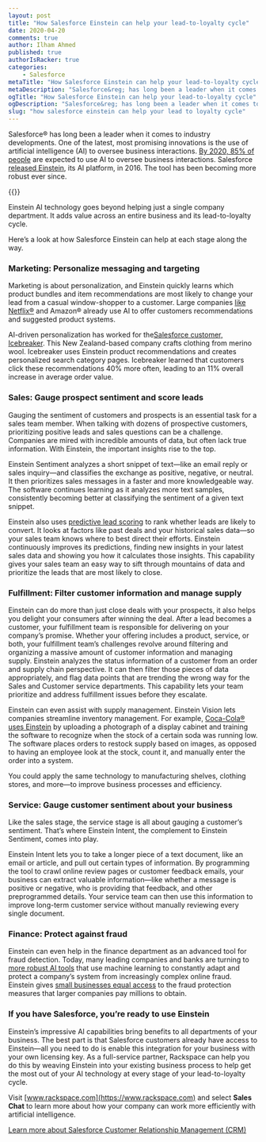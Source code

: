 ```yaml
---
layout: post
title: "How Salesforce Einstein can help your lead-to-loyalty cycle"
date: 2020-04-20
comments: true
author: Ilham Ahmed
published: true
authorIsRacker: true
categories:
    - Salesforce
metaTitle: "How Salesforce Einstein can help your lead-to-loyalty cycle"
metaDescription: "Salesforce&reg; has long been a leader when it comes to industry developments. One of the latest, most promising innovations is the use of artificial intelligence (AI) to oversee business interactions."
ogTitle: "How Salesforce Einstein can help your lead-to-loyalty cycle"
ogDescription: "Salesforce&reg; has long been a leader when it comes to industry developments. One of the latest, most promising innovations is the use of artificial intelligence (AI) to oversee business interactions."
slug: "how salesforce einstein can help your lead to loyalty cycle" 
---
```


Salesforce&reg; has long been a leader when it comes to industry developments. One of the latest, most promising
innovations is the use of artificial intelligence (AI) to oversee business interactions. [By 2020, 85% of people](https://hbr.org/2016/06/why-salespeople-need-to-develop-machine-intelligence)
are expected to use AI to oversee business interactions. Salesforce [released Einstein](https://www.salesforce.com/blog/2016/09/introducing-salesforce-einstein.html),
its AI platform, in 2016. The tool has been becoming more robust ever since.

<!--more-->

{{<image src="photo1.png" title="" alt="">}}


Einstein AI technology goes beyond helping just a single
company department. It adds value across an entire business and its lead-to-loyalty cycle.

Here’s a look at how Salesforce Einstein can help at each stage along the way.

### Marketing: Personalize messaging and targeting

Marketing is about personalization, and Einstein quickly learns which product bundles and item
recommendations are most likely to change your lead from a casual window-shopper to a customer. Large companies
[like Netflix&reg;](https://www.wired.co.uk/article/how-do-netflixs-algorithms-work-machine-learning-helps-to-predict-what-viewers-will-like)
and Amazon&reg; already use AI to offer customers recommendations and suggested product systems.

AI-driven personalization has worked for the[Salesforce customer, Icebreaker](https://www.salesforce.com/customer-success-stories/icebreaker/).
This New Zealand-based company crafts clothing from merino wool. Icebreaker uses Einstein product recommendations and
creates personalized search category pages. Icebreaker learned that customers click these recommendations 40% more often,
leading to an 11% overall increase in average order value.

### Sales: Gauge prospect sentiment and score leads

Gauging the sentiment of customers and prospects is an essential task for a sales team member. When talking with dozens
of prospective customers, prioritizing positive leads and sales questions can be a challenge. Companies are mired with incredible amounts of
data, but often lack true information. With Einstein, the important insights rise to the top.

Einstein Sentiment analyzes a short snippet of text&mdash;like an email reply or sales inquiry&mdash;and classifies the exchange as
positive, negative, or neutral. It then prioritizes sales messages in a faster and more knowledgeable way. The software continues
learning as it analyzes more text samples, consistently becoming better at classifying the sentiment of a given text snippet.

Einstein also uses [predictive lead scoring](https://www.salesforce.com/content/dam/web/en_us/www/documents/datasheets/sales-cloud-einstein-leadscoring.pdf)
to rank whether leads are likely to convert. It looks at factors like past deals and your historical sales data&mdash;so
your sales team knows where to best direct their efforts. Einstein continuously
improves its predictions, finding new insights in your latest sales data and showing you how it calculates those insights. This capability
gives your sales team an easy way to sift through mountains of data and prioritize the leads that are most likely to close.

### Fulfillment: Filter customer information and manage supply

Einstein can do more than just close deals with your prospects, it also helps you delight your
consumers after winning the deal. After a lead becomes a customer, your fulfillment team is responsible for
delivering on your company’s promise. Whether your offering includes a product, service, or both, your fulfillment team’s challenges
revolve around filtering and organizing a massive amount of customer information and managing supply. Einstein analyzes the status
information of a customer from an order and supply chain perspective. It can then filter those pieces of data appropriately, and
flag data points that are trending the wrong way for the Sales and Customer service departments. This capability lets your team prioritize and address fulfillment
issues before they escalate.

Einstein can even assist with supply management. Einstein Vision lets companies streamline
inventory management. For example, [Coca-Cola&reg; uses Einstein](https://diginomica.com/salesforce-captures-the-limits-of-ai-in-a-coca-cola-cooler)
by uploading a photograph of a display cabinet and training the software
to recognize when the stock of a certain soda was running low. The software places orders to restock supply based on images,
as opposed to having an employee look at the stock, count it, and manually enter the order into a system.

You could apply the same technology to manufacturing shelves, clothing stores, and more&mdash;to improve business processes and efficiency.

### Service: Gauge customer sentiment about your business

Like the sales stage, the service stage is all about gauging a customer’s sentiment. That’s where Einstein Intent, the complement to Einstein Sentiment,
comes into play.

Einstein Intent lets you to take a longer piece of a text document, like an email or article, and pull out certain types of information.
By programming the tool to crawl online review pages or customer feedback emails, your business can extract valuable information&mdash;like whether a message is
positive or negative, who is providing that feedback, and other preprogrammed details. Your service team can then use this information to improve long-term customer service
without manually reviewing every single document.

### Finance: Protect against fraud

Einstein can even help in the finance department as an advanced tool for fraud detection. Today, many leading companies and banks are turning to
[more robust AI tools](https://www.cnbc.com/2016/10/11/lloyds-uses-google-backed-ai-to-detect-phone-fraudsters.html) that use machine learning
to constantly adapt and protect a company’s system from increasingly complex online
fraud. Einstein gives [small businesses equal access](https://www.salesforce.com/products/einstein/overview/) to the fraud protection measures that larger companies pay millions to obtain.

### If you have Salesforce, you’re ready to use Einstein

Einstein’s impressive AI capabilities bring benefits to all departments of your business. The best part is that Salesforce customers already
have access to Einstein&mdash;all you need to do is enable this integration for your business with your own licensing key. As a full-service
partner, Rackspace can help you do this by weaving Einstein into your existing business process to help get the most out of
your AI technology at every stage of your lead-to-loyalty cycle.

Visit [www.rackspace.com](https://www.rackspace.com) and select **Sales Chat** to learn more about how your company can work more efficiently with artificial intelligence.

<a class="cta teal" id="cta" href="https://www.rackspace.com/salesforce">Learn more about Salesforce Customer Relationship Management (CRM)</a>

